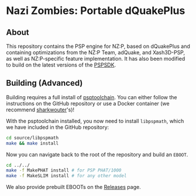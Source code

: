 # Nazi Zombies: Portable dQuakePlus

## About
This repository contains the PSP engine for NZ:P, based on dQuakePlus and containing optimizations from the NZ:P Team, adQuake, and Xash3D-PSP, as well as NZ:P-specific feature implementation. It has also been modified to build on the latest versions of the [PSPSDK](https://github.com/pspdev/pspsdk).

## Building (Advanced)
Building requires a full install of [psptoolchain](https://github.com/pspdev/psptoolchain/). You can either follow the instructions on the GitHub repository or use a Docker container (we recommend [sharkwouter](https://hub.docker.com/r/sharkwouter/pspdev)'s)!

With the psptoolchain installed, you now need to install `libpspmath`, which we have included in the GitHub repository:
```bash
cd source/libpspmath
make && make install
```
Now you can navigate back to the root of the repository and build an `EBOOT`.

```bash
cd ../../
make -f MakePHAT install # for PSP PHAT/1000
make -f MakeSLIM install # for any other model
```

We also provide prebuilt EBOOTs on the [Releases](https://github.com/nzp-team/dquakeplus/releases/tag/bleeding-edge) page.
